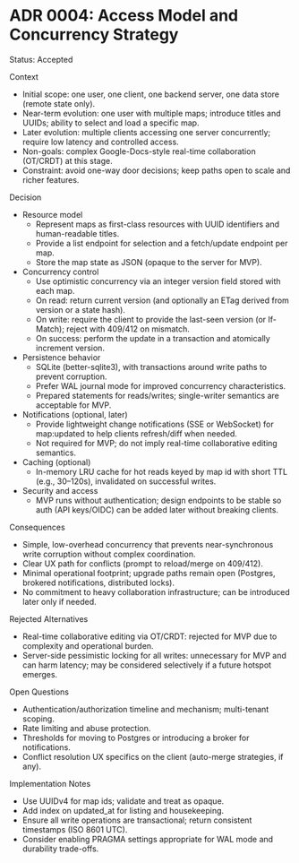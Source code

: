 # ADR 0004: Access Model and Concurrency Strategy

Status: Accepted

Context
- Initial scope: one user, one client, one backend server, one data store (remote state only).
- Near-term evolution: one user with multiple maps; introduce titles and UUIDs; ability to select and load a specific map.
- Later evolution: multiple clients accessing one server concurrently; require low latency and controlled access.
- Non-goals: complex Google-Docs-style real-time collaboration (OT/CRDT) at this stage.
- Constraint: avoid one-way door decisions; keep paths open to scale and richer features.

Decision
- Resource model
  - Represent maps as first-class resources with UUID identifiers and human-readable titles.
  - Provide a list endpoint for selection and a fetch/update endpoint per map.
  - Store the map state as JSON (opaque to the server for MVP).
- Concurrency control
  - Use optimistic concurrency via an integer version field stored with each map.
  - On read: return current version (and optionally an ETag derived from version or a state hash).
  - On write: require the client to provide the last-seen version (or If-Match); reject with 409/412 on mismatch.
  - On success: perform the update in a transaction and atomically increment version.
- Persistence behavior
  - SQLite (better-sqlite3), with transactions around write paths to prevent corruption.
  - Prefer WAL journal mode for improved concurrency characteristics.
  - Prepared statements for reads/writes; single-writer semantics are acceptable for MVP.
- Notifications (optional, later)
  - Provide lightweight change notifications (SSE or WebSocket) for map:updated to help clients refresh/diff when needed.
  - Not required for MVP; do not imply real-time collaborative editing semantics.
- Caching (optional)
  - In-memory LRU cache for hot reads keyed by map id with short TTL (e.g., 30–120s), invalidated on successful writes.
- Security and access
  - MVP runs without authentication; design endpoints to be stable so auth (API keys/OIDC) can be added later without breaking clients.

Consequences
- Simple, low-overhead concurrency that prevents near-synchronous write corruption without complex coordination.
- Clear UX path for conflicts (prompt to reload/merge on 409/412).
- Minimal operational footprint; upgrade paths remain open (Postgres, brokered notifications, distributed locks).
- No commitment to heavy collaboration infrastructure; can be introduced later only if needed.

Rejected Alternatives
- Real-time collaborative editing via OT/CRDT: rejected for MVP due to complexity and operational burden.
- Server-side pessimistic locking for all writes: unnecessary for MVP and can harm latency; may be considered selectively if a future hotspot emerges.

Open Questions
- Authentication/authorization timeline and mechanism; multi-tenant scoping.
- Rate limiting and abuse protection.
- Thresholds for moving to Postgres or introducing a broker for notifications.
- Conflict resolution UX specifics on the client (auto-merge strategies, if any).

Implementation Notes
- Use UUIDv4 for map ids; validate and treat as opaque.
- Add index on updated_at for listing and housekeeping.
- Ensure all write operations are transactional; return consistent timestamps (ISO 8601 UTC).
- Consider enabling PRAGMA settings appropriate for WAL mode and durability trade-offs.
